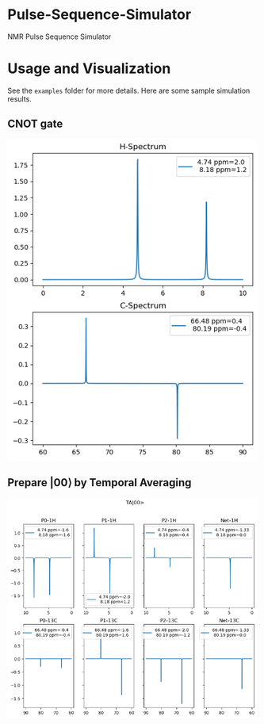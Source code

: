 # Pulse-Sequence-Simulator
NMR Pulse Sequence Simulator

# Usage and Visualization
See the `examples` folder for more details. Here are some sample simulation results.

## CNOT gate
![](./plots/cnot.png)

## Prepare $|00\rangle$ by Temporal Averaging
![](./plots/ta-00.png)


